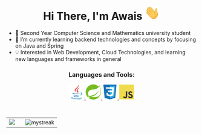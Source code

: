 <h1 align="Center">Hi There, I'm Awais <img src="https://raw.githubusercontent.com/ABSphreak/ABSphreak/master/gifs/Hi.gif" width="40px" /> </h1>

- 💼 Second Year Computer Science and Mathematics university student
- 🌱 I’m currently learning backend technologies and concepts by focusing on Java and Spring
- 💡 Interested in Web Development, Cloud Technologies, and learning new languages and frameworks in general


<h3 align="center">Languages and Tools:</h3>

<p align="center"> 
<a href="https://www.java.com" target="_blank" rel="noreferrer">
    <img src="https://raw.githubusercontent.com/devicons/devicon/master/icons/java/java-original.svg" alt="java" width="40" height="40"/> 
</a>
<a href="https://spring.io/" target="_blank" rel="noreferrer">
    <img src="https://raw.githubusercontent.com/devicons/devicon/master/icons/spring/spring-original.svg" alt="spring" width="40" height="40"/>
</a>
<a href="https://developer.mozilla.org/en-US/docs/Web/CSS" target="_blank" rel="noreferrer">
  <img src="https://raw.githubusercontent.com/devicons/devicon/master/icons/css3/css3-original.svg" alt="css" width="40" height="40"/> 
</a>
<a href="https://developer.mozilla.org/en-US/docs/Web/JavaScript" target="_blank" rel="noreferrer">
  <img src="https://raw.githubusercontent.com/devicons/devicon/master/icons/javascript/javascript-original.svg" alt="javascript" width="40" height="40"/> 
</a>
</p>

<br>
<div align="center">

<table border="0" style="border-collapse: collapse; border: none;">
  <tr>
    <td style="padding-right: 20px; border: none;">
      <img src="https://github-readme-stats.vercel.app/api/top-langs/?username=aw4is&theme=tokyonight&layout=compact" style="height: 200px;"/>
    </td>
    <td style="border: none;">
      <img src="https://github-readme-streak-stats.herokuapp.com/?user=aw4is&theme=tokyonight" alt="mystreak" style="height: 200px;"/>
    </td>
  </tr>
</table>

</div>




<!---
Aw4is/Aw4is is a ✨ special ✨ repository because its `README.md` (this file) appears on your GitHub profile.
You can click the Preview link to take a look at your changes.
--->
